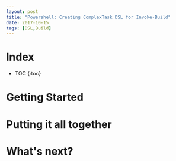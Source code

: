 ```yaml
---
layout: post
title: "Powershell: Creating ComplexTask DSL for Invoke-Build"
date: 2017-10-15
tags: [DSL,Build]
---
```


<!--more-->

# Index

* TOC
{:toc}

# Getting Started


# Putting it all together


# What's next?


